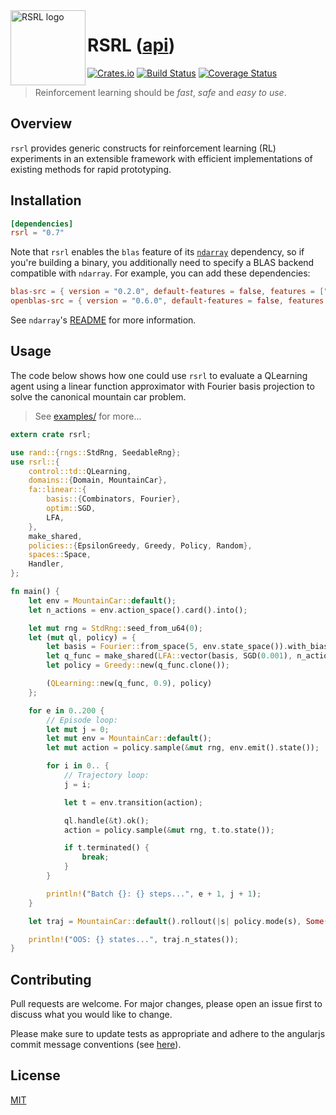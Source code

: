 <img align="left" width="120" title="RSRL logo" src="https://github.com/tspooner/rsrl/raw/master/logo.png">

# RSRL ([api](https://docs.rs/rsrl/))

[![Crates.io](https://img.shields.io/crates/v/rsrl.svg)](https://crates.io/crates/rsrl)
[![Build Status](https://travis-ci.org/tspooner/rsrl.svg?branch=master)](https://travis-ci.org/tspooner/rsrl)
[![Coverage Status](https://coveralls.io/repos/github/tspooner/rsrl/badge.svg?branch=master)](https://coveralls.io/github/tspooner/rsrl?branch=master)

> Reinforcement learning should be _fast_, _safe_ and _easy to use_.

## Overview

``rsrl`` provides generic constructs for reinforcement learning (RL)
experiments in an extensible framework with efficient implementations of
existing methods for rapid prototyping.

## Installation

```toml
[dependencies]
rsrl = "0.7"
```

Note that `rsrl` enables the `blas` feature of its [`ndarray`] dependency, so
if you're building a binary, you additionally need to specify a BLAS backend
compatible with `ndarray`. For example, you can add these dependencies:

[`ndarray`]: https://crates.io/crates/ndarray

```toml
blas-src = { version = "0.2.0", default-features = false, features = ["openblas"] }
openblas-src = { version = "0.6.0", default-features = false, features = ["cblas", "system"] }
```

See `ndarray`'s [README](https://github.com/rust-ndarray/ndarray#how-to-use-with-cargo)
for more information.

## Usage
The code below shows how one could use `rsrl` to evaluate a QLearning agent
using a linear function approximator with Fourier basis projection to solve the
canonical mountain car problem.

> See [examples/](https://github.com/tspooner/rsrl/tree/master/rsrl/examples) for
> more...

```rust
extern crate rsrl;

use rand::{rngs::StdRng, SeedableRng};
use rsrl::{
    control::td::QLearning,
    domains::{Domain, MountainCar},
    fa::linear::{
        basis::{Combinators, Fourier},
        optim::SGD,
        LFA,
    },
    make_shared,
    policies::{EpsilonGreedy, Greedy, Policy, Random},
    spaces::Space,
    Handler,
};

fn main() {
    let env = MountainCar::default();
    let n_actions = env.action_space().card().into();

    let mut rng = StdRng::seed_from_u64(0);
    let (mut ql, policy) = {
        let basis = Fourier::from_space(5, env.state_space()).with_bias();
        let q_func = make_shared(LFA::vector(basis, SGD(0.001), n_actions));
        let policy = Greedy::new(q_func.clone());

        (QLearning::new(q_func, 0.9), policy)
    };

    for e in 0..200 {
        // Episode loop:
        let mut j = 0;
        let mut env = MountainCar::default();
        let mut action = policy.sample(&mut rng, env.emit().state());

        for i in 0.. {
            // Trajectory loop:
            j = i;

            let t = env.transition(action);

            ql.handle(&t).ok();
            action = policy.sample(&mut rng, t.to.state());

            if t.terminated() {
                break;
            }
        }

        println!("Batch {}: {} steps...", e + 1, j + 1);
    }

    let traj = MountainCar::default().rollout(|s| policy.mode(s), Some(500));

    println!("OOS: {} states...", traj.n_states());
}
```

## Contributing
Pull requests are welcome. For major changes, please open an issue first to
discuss what you would like to change.

Please make sure to update tests as appropriate and adhere to the angularjs
commit message conventions (see
[here](https://gist.github.com/stephenparish/9941e89d80e2bc58a153)).

## License
[MIT](https://choosealicense.com/licenses/mit/)
